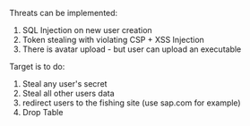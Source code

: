 Threats can be implemented:

1. SQL Injection on new user creation
2. Token stealing with violating CSP + XSS Injection
3. There is avatar upload - but user can upload an executable


Target is to do:

1. Steal any user's secret
2. Steal all other users data
3. redirect users to the fishing site (use sap.com for example)
4. Drop Table